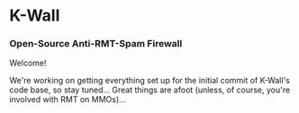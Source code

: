 # K-Wall
### Open-Source Anti-RMT-Spam Firewall

Welcome!

We're working on getting everything set up for the initial commit of K-Wall's code base, so stay tuned... Great things are afoot (unless, of course, you're involved with RMT on MMOs)...

